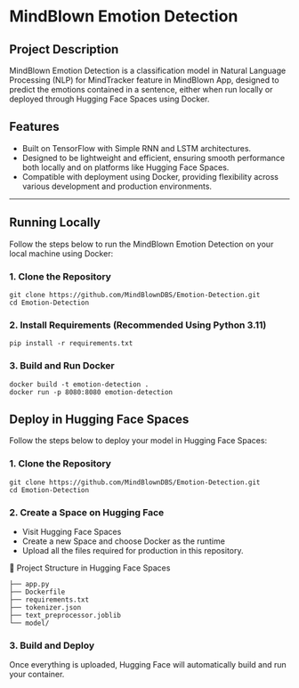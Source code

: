# MindBlown Emotion Detection

## Project Description
MindBlown Emotion Detection is a classification model in Natural Language Processing (NLP) for MindTracker feature in MindBlown App, designed to predict the emotions contained in a sentence, either when run locally or deployed through Hugging Face Spaces using Docker.

## Features
- Built on TensorFlow with Simple RNN and LSTM architectures.
- Designed to be lightweight and efficient, ensuring smooth performance both locally and on platforms like Hugging Face Spaces.
- Compatible with deployment using Docker, providing flexibility across various development and production environments.

---

## Running Locally

Follow the steps below to run the MindBlown Emotion Detection on your local machine using Docker:

### 1. Clone the Repository
```
git clone https://github.com/MindBlownDBS/Emotion-Detection.git
cd Emotion-Detection
```

### 2. Install Requirements (Recommended Using Python 3.11)
```
pip install -r requirements.txt
```

### 3. Build and Run Docker
```
docker build -t emotion-detection .
docker run -p 8080:8080 emotion-detection
```

## Deploy in Hugging Face Spaces

Follow the steps below to deploy your model in Hugging Face Spaces:

### 1. Clone the Repository
```
git clone https://github.com/MindBlownDBS/Emotion-Detection.git
cd Emotion-Detection
```
### 2. Create a Space on Hugging Face
- Visit Hugging Face Spaces
- Create a new Space and choose Docker as the runtime
- Upload all the files required for production in this repository.

 📂 Project Structure in Hugging Face Spaces
```
├── app.py
├── Dockerfile
├── requirements.txt
├── tokenizer.json
├── text_preprocessor.joblib
└── model/
```

### 3. Build and Deploy
Once everything is uploaded, Hugging Face will automatically build and run your container.